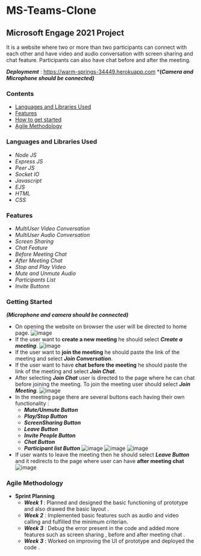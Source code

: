 # MS-Teams-Clone
## Microsoft Engage 2021 Project
It is a website where two or more than two participants can connect with each other and have video and audio conversation with screen sharing and chat feature. Participants can also have chat before and after the meeting.

***Deploymemt*** : https://warm-springs-34449.herokuapp.com
***(*Camera and Microphone should be connected)***

### Contents 
* [Languages and Libraries Used](#languages-and-libraries-used)
* [Features](#features)
* [How to get started](#getting-started)
* [Agile Methodology](#agile-methodology)
### Languages and Libraries Used
* *Node JS*
* *Express JS*
* *Peer JS*
* *Socket IO*
* *Javascript*
* *EJS*
* *HTML*
* *CSS*
### Features
* *MultiUser Video Conversation*
* *MultiUser Audio Conversation*
* *Screen Sharing*
* *Chat Feature*
* *Before Meeting Chat*
* *After Meeting Chat*
* *Stop and Play Video*
* *Mute and Unmute Audio*
* *Participants List*
* *Invite Buttonn*
### Getting Started
***(Microphone and camera should be connected)***
* On opening the website on browser the user will be directed to home page.
 ![image](https://user-images.githubusercontent.com/86287178/125318632-a6800600-e357-11eb-9aed-9bd3099b5d85.png)
* If the user want to **create a new meeting** he should select ***Create a meeting***.
![image](https://user-images.githubusercontent.com/86287178/125464778-688cd669-b348-4b1b-912e-c15d589ec74a.png)
* If the user want to **join the meeting** he should paste the link of the meeting and select ***Join Conversation***.
* If the user want to have **chat before the meeting** he should paste the link of the meeting and select ***Join Chat***. 
* After selecting ***Join Chat*** user is directed to the page where he can chat before joining the meeting. To join the meeting user should select ***Join Meeting***. 
![image](https://user-images.githubusercontent.com/86287178/125315519-daa5f780-e354-11eb-9a10-0442dae6beb1.png)
* In the meeting page there are several buttons each having their own functionality :
  * ***Mute/Unmute Button***
  * ***Play/Stop Button***
  * ***ScreenSharing Button***
  * ***Leave Button***
  * ***Invite People Button***
  * ***Chat Button***
  * ***Participant list Button***
![image](https://user-images.githubusercontent.com/86287178/125465271-0af81262-ecf8-466e-8bb0-c2b0139eefa5.png)
![image](https://user-images.githubusercontent.com/86287178/125465398-5ffa99c6-987f-4b54-910d-8d292e55b68f.png)
![image](https://user-images.githubusercontent.com/86287178/125465954-55e69c87-6658-4942-8a36-88898f4d7090.png)
* If user wants to leave the meeting then he should select ***Leave Button*** and it redirects to the page where user can have **after meeting chat**
![image](https://user-images.githubusercontent.com/86287178/125350874-050bab00-e37d-11eb-87b4-3729fbbc5b09.png)
### Agile Methodology
* **Sprint Planning**
  * ***Week 1*** : Planned and designed the basic functioning of prototype and also drawed the basic layout .
  * ***Week 2*** : Implemented  basic features such as audio and video calling and fulfilled the minimum criterian. 
  * ***Week 3*** : Debug the error present in the code and added more features such as screen sharing , before and  after meeting  chat . 
  * ***Week 3*** : Worked on improving the UI of prototype and deployed the code . 



 


